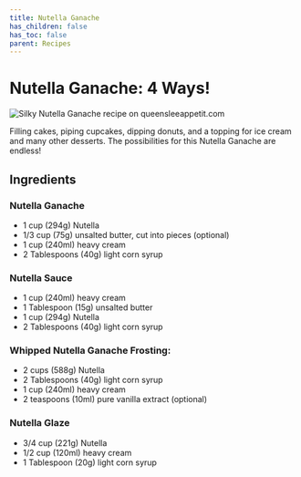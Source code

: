 ```yaml
---
title: Nutella Ganache
has_children: false
has_toc: false
parent: Recipes
---
```


# Nutella Ganache: 4 Ways!

![Silky Nutella Ganache recipe on queensleeappetit.com](https://www.queensleeappetit.com/wp-content/uploads/2017/06/Nutella-Ganache-Recipe-on-queensleeappetit.com-8.jpg)

Filling cakes, piping cupcakes, dipping donuts, and a topping for ice cream and many other desserts. The possibilities for this Nutella Ganache are endless!


## Ingredients

### Nutella Ganache

-   1 cup (294g) Nutella
-   1/3 cup (75g) unsalted butter, cut into pieces (optional)
-   1 cup (240ml) heavy cream
-   2 Tablespoons (40g) light corn syrup



### Nutella Sauce

-   1 cup (240ml) heavy cream
-   1 Tablespoon (15g) unsalted butter
-   1 cup (294g) Nutella    
-   2 Tablespoons (40g) light corn syrup

### Whipped Nutella Ganache Frosting:

-   2 cups (588g) Nutella
-   2 Tablespoons (40g) light corn syrup
-   1 cup (240ml) heavy cream
-   2 teaspoons (10ml) pure vanilla extract (optional)

### Nutella Glaze

-   3/4 cup (221g) Nutella
-   1/2 cup (120ml) heavy cream
-   1 Tablespoon (20g) light corn syrup